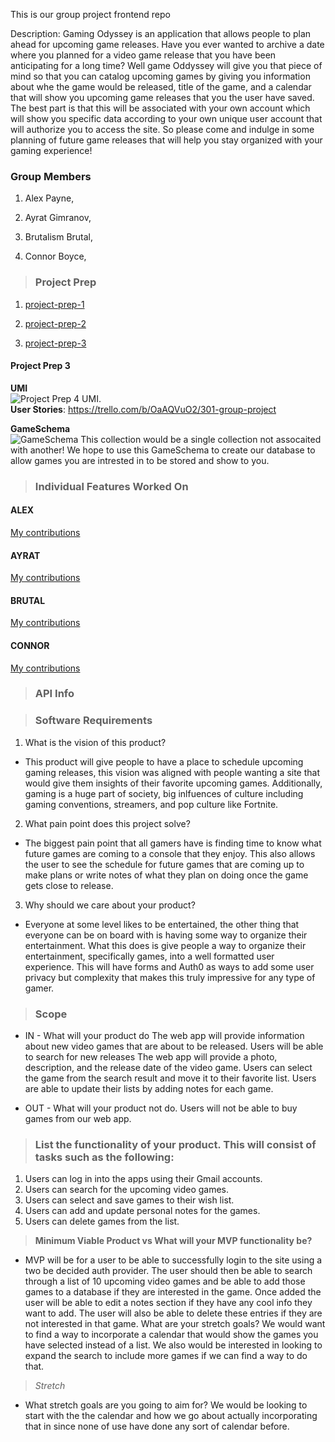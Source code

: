 This is our group project frontend repo

Description: Gaming Odyssey is an application that allows people to plan ahead for upcoming game releases. Have you ever wanted to archive a date where you planned for a video game release that you have been anticipating for a long time? Well game Oddyssey will give you that piece of mind so that you can catalog upcoming games by giving you information about whe the game would be released, title of the game, and a calendar that will show you upcoming game releases that you the user have saved. The best part is that this will be associated with your own account which will show you specific data according to your own unique user account that will authorize you to access the site. So please come and indulge in some planning of future game releases that will help you stay organized with your gaming experience!

### **Group Members**

1. Alex Payne,

1. Ayrat Gimranov,  

1. Brutalism Brutal,

1. Connor Boyce,

>### **Project Prep**  
<!-- Add Project Prep file links below -->

1. [project-prep-1](Project-Prep/project-prep-1.md)

1. [project-prep-2](Project-Prep/project-prep-2.md)

1. [project-prep-3](Project-Prep/project-prep-3.md)

#### **Project Prep 3**  
**UMI**  
![Project Prep 4 UMI](https://user-images.githubusercontent.com/81712870/131445376-37b0d612-6e0f-4c58-b8ba-dc68333e2a3d.png).  
**User Stories**: https://trello.com/b/OaAQVuO2/301-group-project


**GameSchema**  
![GameSchema](https://user-images.githubusercontent.com/81712870/131445710-d32145d6-d1c2-4439-9463-762b10e49bb3.png)
This collection would be a single collection not assocaited with another! 
We hope to use this GameSchema to create our database to allow games you are intrested in to be stored and show to you. 

>### **Individual Features Worked On**
<!-- Add feature log file links  -->

#### **ALEX**

[My contributions](Feature-Log-Folder/Alex-Feature-Folder/Feature-log.md)

#### **AYRAT**

[My contributions](Feature-Log-Folder/Ayrat-Feature-Folder/Feature-log.md)

#### **BRUTAL**

[My contributions](Feature-Log-Folder/Brutal-Feature-Folder/Feature-log.md)

#### **CONNOR**

[My contributions](Feature-Log-Folder/Connor-Feature-Folder/Feature-log.md)

>### **API Info**
<!-- Add API info file links below -->

> ### Software Requirements
1. What is the vision of this product?
- This product will give people to have a place to schedule upcoming gaming releases, this vision was aligned with people wanting a site that would give them insights of their favorite upcoming games. Additionally, gaming is a huge part of society, big inlfuences of culture including gaming conventions, streamers, and pop culture like Fortnite.

2. What pain point does this project solve?
- The biggest pain point that all gamers have is finding time to know what future games are coming to a console that they enjoy. This also allows the user to see the schedule for future games that are coming up to make plans or write notes of what they plan on doing once the game gets close to release.

3. Why should we care about your product?
- Everyone at some level likes to be entertained, the other thing that everyone can be on board with is having some way to organize their entertainment. What this does is give people a way to organize their entertainment, specifically games, into a well formatted user experience. This will have forms and Auth0 as ways to add some user privacy but complexity that makes this truly impressive for any type of gamer. 

> ### **Scope**
- IN - What will your product do
The web app will provide information about new video games that are about to be released.
Users will be able to search for new releases
The web app will provide a photo, description, and the release date of the video game.
Users can select the game from the search result and move it to their favorite list.
Users are able to update their lists by adding notes for each game.

- OUT - What will your product not do.
Users will not be able to buy games from our web app.

> ### List the functionality of your product. This will consist of tasks such as the following:
1. Users can log in into the apps using their Gmail accounts.
2. Users can search for the upcoming video games.
3. Users can select and save games to their wish list.
4. Users can add and update personal notes for the games.
5. Users can delete games from the list.


> **Minimum Viable Product vs What will your MVP functionality be?** 
- MVP will be for a user to be able to successfully login to the site using a two be decided auth provider. The user should then be able to search through a list of 10 upcoming video games and be able to add those games to a database if they are interested in the game. Once added the user will be able to edit a notes section if they have any cool info they want to add. The user will also be able to delete these entries if they are not interested in that game. 
What are your stretch goals? We would want to find a way to incorporate a calendar that would show the games you have selected instead of a list. We also would be interested in looking to expand the search to include more games if we can find a way to do that. 
> *Stretch*
- What stretch goals are you going to aim for? We would be looking to start with the the calendar and how we go about actually incorporating that in since none of use have done any sort of calendar before.
